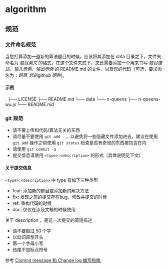# algorithm

## 规范

### 文件命名规范
当您打算添加一道新的算法题目的时候，应该将其添加在 data 目录之下，文件夹命名为 *题目英文* 的格式，在这个文件夹底下，您还需要添加一个用来书写 *题目描述，输入示例，输出示例* 的 README.md 的文件，以及您的代码（可选，要求命名为：*题目_您的github 昵称*)。

#### 示例

.
├── LICENSE
├── README.md
└── data
    └── n-queens
        ├── n-queens-wu.js
        └── README.md

### git 规范

- 请不要上传和代码/算法无关的东西
- 请尽量不要使用 `git add .` ，以避免将一些隐藏文件添加进去，建议在使用 `git add` 操作之前使用 `git status` 检查是否有奇怪的东西被包含在内
- 请使用 `git commit -a`
- 提交信息请使用 `<type>:<description>` 的形式（具体说明见下文）

#### 关于提交信息

`<type>:<description>` 中 type 有如下三种类型  
- feat: 添加新的题目或添加新的解决方法
- fix: 发现之前的提交存在bug，修改并提交的时候
- ref: 重构代码的时候
- doc: 仅仅在涉及文档的时候使用

关于 description ，是这一次提交的简短描述
- 请不要超过 50 个字
- 以动词原型开头
- 第一个字母小写
- 结尾不加标点符号

参考 [Commit message 和 Change log 编写指南](http://www.ruanyifeng.com/blog/2016/01/commit_message_change_log.html);  

